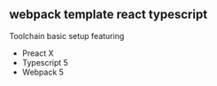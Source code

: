## webpack template react typescript

Toolchain basic setup featuring

- Preact X
- Typescript 5
- Webpack 5
